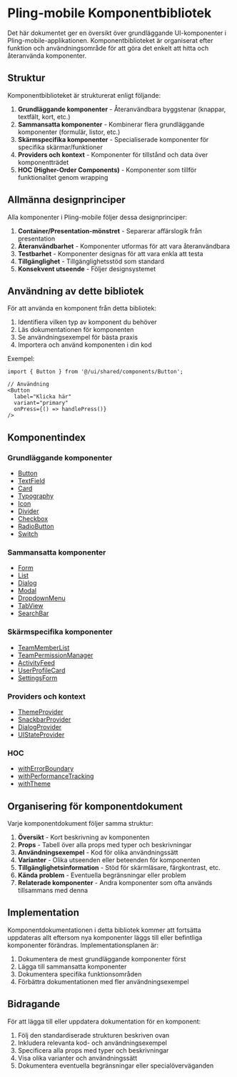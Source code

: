 # Pling-mobile Komponentbibliotek

Det här dokumentet ger en översikt över grundläggande UI-komponenter i Pling-mobile-applikationen. Komponentbiblioteket är organiserat efter funktion och användningsområde för att göra det enkelt att hitta och återanvända komponenter.

## Struktur

Komponentbiblioteket är strukturerat enligt följande:

1. **Grundläggande komponenter** - Återanvändbara byggstenar (knappar, textfält, kort, etc.)
2. **Sammansatta komponenter** - Kombinerar flera grundläggande komponenter (formulär, listor, etc.)
3. **Skärmspecifika komponenter** - Specialiserade komponenter för specifika skärmar/funktioner
4. **Providers och kontext** - Komponenter för tillstånd och data över komponentträdet
5. **HOC (Higher-Order Components)** - Komponenter som tillför funktionalitet genom wrapping

## Allmänna designprinciper

Alla komponenter i Pling-mobile följer dessa designprinciper:

1. **Container/Presentation-mönstret** - Separerar affärslogik från presentation
2. **Återanvändbarhet** - Komponenter utformas för att vara återanvändbara
3. **Testbarhet** - Komponenter designas för att vara enkla att testa
4. **Tillgänglighet** - Tillgänglighetsstöd som standard
5. **Konsekvent utseende** - Följer designsystemet

## Användning av dette bibliotek

För att använda en komponent från detta bibliotek:

1. Identifiera vilken typ av komponent du behöver
2. Läs dokumentationen för komponenten
3. Se användningsexempel för bästa praxis
4. Importera och använd komponenten i din kod

Exempel:

```tsx
import { Button } from '@/ui/shared/components/Button';

// Användning
<Button 
  label="Klicka här"
  variant="primary" 
  onPress={() => handlePress()} 
/>
```

## Komponentindex

### Grundläggande komponenter

- [Button](./components/Button.md)
- [TextField](./components/TextField.md)
- [Card](./components/Card.md)
- [Typography](./components/Typography.md)
- [Icon](./components/Icon.md)
- [Divider](./components/Divider.md)
- [Checkbox](./components/Checkbox.md)
- [RadioButton](./components/RadioButton.md)
- [Switch](./components/Switch.md)

### Sammansatta komponenter

- [Form](./components/Form.md)
- [List](./components/List.md)
- [Dialog](./components/Dialog.md)
- [Modal](./components/Modal.md)
- [DropdownMenu](./components/DropdownMenu.md)
- [TabView](./components/TabView.md)
- [SearchBar](./components/SearchBar.md)

### Skärmspecifika komponenter

- [TeamMemberList](./components/TeamMemberList.md)
- [TeamPermissionManager](./components/TeamPermissionManager.md)
- [ActivityFeed](./components/ActivityFeed.md)
- [UserProfileCard](./components/UserProfileCard.md)
- [SettingsForm](./components/SettingsForm.md)

### Providers och kontext

- [ThemeProvider](./providers/ThemeProvider.md)
- [SnackbarProvider](./providers/SnackbarProvider.md)
- [DialogProvider](./providers/DialogProvider.md)
- [UIStateProvider](./providers/UIStateProvider.md)

### HOC

- [withErrorBoundary](./hoc/withErrorBoundary.md)
- [withPerformanceTracking](./hoc/withPerformanceTracking.md)
- [withTheme](./hoc/withTheme.md)

## Organisering för komponentdokument

Varje komponentdokument följer samma struktur:

1. **Översikt** - Kort beskrivning av komponenten
2. **Props** - Tabell över alla props med typer och beskrivningar
3. **Användningsexempel** - Kod för olika användningssätt
4. **Varianter** - Olika utseenden eller beteenden för komponenten
5. **Tillgänglighetsinformation** - Stöd för skärmläsare, färgkontrast, etc.
6. **Kända problem** - Eventuella begränsningar eller problem
7. **Relaterade komponenter** - Andra komponenter som ofta används tillsammans med denna

## Implementation

Komponentdokumentationen i detta bibliotek kommer att fortsätta uppdateras allt eftersom nya komponenter läggs till eller befintliga komponenter förändras. Implementationsplanen är:

1. Dokumentera de mest grundläggande komponenter först
2. Lägga till sammansatta komponenter
3. Dokumentera specifika funktionsområden
4. Förbättra dokumentationen med fler användningsexempel

## Bidragande

För att lägga till eller uppdatera dokumentation för en komponent:

1. Följ den standardiserade strukturen beskriven ovan
2. Inkludera relevanta kod- och användningsexempel
3. Specificera alla props med typer och beskrivningar
4. Visa olika varianter och användningssätt
5. Dokumentera eventuella begränsningar eller specialöverväganden 